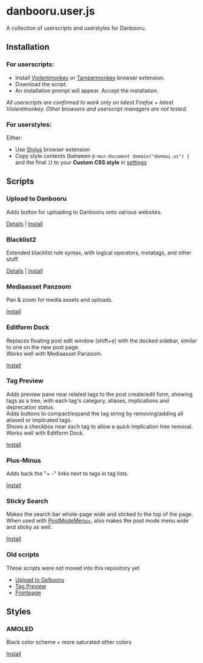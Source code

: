 # danbooru.user.js

A collection of userscripts and userstyles for Danbooru.

## Installation

### For userscripts:

- Install [Violentmonkey](https://violentmonkey.github.io) _or_ [Tampermonkey](https://tampermonkey.net/) browser extension.
- Download the script.
- An installation prompt will appear. Accept the installation.

_All userscripts are confirmed to work only on latest Firefox + latest Violentmonkey. Other browsers and userscript managers are not tested._

### For userstyles:

Either:

- Use [Stylus](https://add0n.com/stylus.html) browser extension
- Copy style contents (between `@-moz-document domain("donmai.us") {` and the final `}`) to your **Custom CSS style** in [settings](https://danbooru.donmai.us/settings)

## Scripts

### Upload to Danbooru

Adds button for uploading to Danbooru onto various websites.

[Details](readme/upload-to-danbooru.md) | [Install](/dist/upload-to-danbooru.user.js?raw=1)

### Blacklist2

Extended blacklist rule syntax, with logical operators, metatags, and other stuff.

[Details](readme/blacklist2.md) | [Install](/dist/blacklist2.user.js?raw=1)

### Mediaasset Panzoom

Pan & zoom for media assets and uploads.

[Install](/dist/mediaasset-panzoom.user.js?raw=1)

### Editform Dock

Replaces floating post edit window (shift+e) with the docked sidebar, similar to one on the new post page.<br>
Works well with Mediaasset Panzoom.

[Install](/dist/editform-dock.user.js?raw=1)

### Tag Preview

Adds preview pane near related tags to the post create/edit form, showing tags as a tree, with each tag's category, aliases, implications and deprecation status.<br>
Adds buttons to compact/expand the tag string by removing/adding all aliased or implicated tags.<br>
Shows a checkbox near each tag to allow a quick implication tree removal.<br>
Works well with Editform Dock.<br>

[Install](/dist/tag-preview.user.js?raw=1)

### Plus-Minus

Adds back the "+ -" links next to tags in tag lists.

[Install](/dist/plus-minus.user.js?raw=1)

### Sticky Search

Makes the search bar whole-page wide and sticked to the top of the page.<br>
When used with [PostModeMenu+](https://danbooru.donmai.us/forum_topics/21812), also makes the post mode menu wide and sticky as well.

[Install](/dist/sticky-search.user.js?raw=1)

### Old scripts

These scripts were not moved into this repository yet

- [Upload to Gelbooru](https://gist.github.com/hdk5/d5e896431de6253d67beeb7ef7f9f8fb/raw/danbooru_upload_to_gelbooru.user.js)
- [Tag Preview](https://gist.github.com/hdk5/be69f7e9e57c643fec130a3f3a46f0a0/raw/danbooru_tag_preview.user.js)
- [Frontpage](https://github.com/hdk5/danbooru-frontpage.user.js/raw/master/danbooru-frontpage.user.js)

## Styles

### AMOLED

Black color scheme + more saturated other colors

[Install](/dist/amoled.user.css?raw=1)
